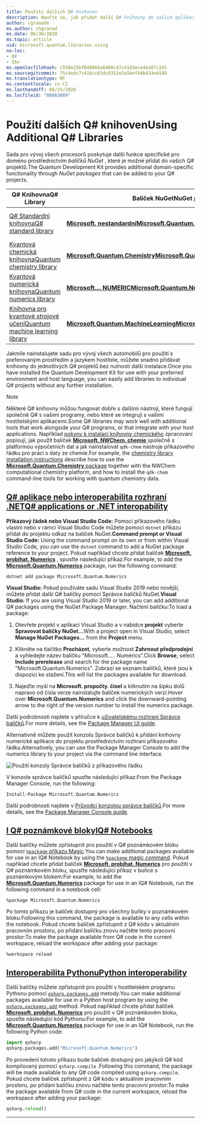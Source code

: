 ```yaml
---
title: Použití dalších Q# knihoven
description: Naučte se, jak přidat další Q# knihovny do vašich aplikací pro vlastníce.
author: cgranade
ms.author: chgranad
ms.date: 06/30/2020
ms.topic: article
uid: microsoft.quantum.libraries.using
no-loc:
- Q#
- $$v
ms.openlocfilehash: c558e25bf0d906ba6480cd7c41d3ece4ea97c2d1
ms.sourcegitcommit: 75c4edc7c410cc63dc8352e2a5bef44b433ed188
ms.translationtype: MT
ms.contentlocale: cs-CZ
ms.lasthandoff: 08/25/2020
ms.locfileid: "88863089"
---
```

# <a name="using-additional-no-locq-libraries"></a><span data-ttu-id="d75e7-103">Použití dalších Q# knihoven</span><span class="sxs-lookup"><span data-stu-id="d75e7-103">Using Additional Q# Libraries</span></span>

<span data-ttu-id="d75e7-104">Sada pro vývoj všech procesorů poskytuje další funkce specifické pro doménu prostřednictvím _balíčků NuGet_ , které je možné přidat do vašich Q# projektů.</span><span class="sxs-lookup"><span data-stu-id="d75e7-104">The Quantum Development Kit provides additional domain-specific functionality through _NuGet packages_ that can be added to your Q# projects.</span></span>

| <span data-ttu-id="d75e7-105">Q# Knihovna</span><span class="sxs-lookup"><span data-stu-id="d75e7-105">Q# Library</span></span>  | <span data-ttu-id="d75e7-106">Balíček NuGet</span><span class="sxs-lookup"><span data-stu-id="d75e7-106">NuGet package</span></span> | <span data-ttu-id="d75e7-107">Poznámky</span><span class="sxs-lookup"><span data-stu-id="d75e7-107">Notes</span></span> |
|---------|---------|--------|
| [<span data-ttu-id="d75e7-108">Q# Standardní knihovna</span><span class="sxs-lookup"><span data-stu-id="d75e7-108">Q# standard library</span></span>](xref:microsoft.quantum.libraries.standard.intro) | [<span data-ttu-id="d75e7-109">**Microsoft. nestandardní**</span><span class="sxs-lookup"><span data-stu-id="d75e7-109">**Microsoft.Quantum.Standard**</span></span>](https://www.nuget.org/packages/Microsoft.Quantum.Standard) | <span data-ttu-id="d75e7-110">Zahrnuto ve výchozím nastavení</span><span class="sxs-lookup"><span data-stu-id="d75e7-110">Included by default</span></span> |
| [<span data-ttu-id="d75e7-111">Kvantová chemická knihovna</span><span class="sxs-lookup"><span data-stu-id="d75e7-111">Quantum chemistry library</span></span>](xref:microsoft.quantum.chemistry.concepts.intro) | [<span data-ttu-id="d75e7-112">**Microsoft.Quantum.Chemistry**</span><span class="sxs-lookup"><span data-stu-id="d75e7-112">**Microsoft.Quantum.Chemistry**</span></span>](https://www.nuget.org/packages/Microsoft.Quantum.Chemistry) | |
| [<span data-ttu-id="d75e7-113">Kvantová numerická knihovna</span><span class="sxs-lookup"><span data-stu-id="d75e7-113">Quantum numerics library</span></span>](xref:microsoft.quantum.numerics.intro) | [<span data-ttu-id="d75e7-114">**Microsoft.... NUMERIC**</span><span class="sxs-lookup"><span data-stu-id="d75e7-114">**Microsoft.Quantum.Numerics**</span></span>](https://www.nuget.org/packages/Microsoft.Quantum.Numerics) | |
| [<span data-ttu-id="d75e7-115">Knihovna pro kvantové strojové učení</span><span class="sxs-lookup"><span data-stu-id="d75e7-115">Quantum machine learning library</span></span>](xref:microsoft.quantum.libraries.machine-learning.intro) | [<span data-ttu-id="d75e7-116">**Microsoft.Quantum.MachineLearning**</span><span class="sxs-lookup"><span data-stu-id="d75e7-116">**Microsoft.Quantum.MachineLearning**</span></span>](https://www.nuget.org/packages/Microsoft.Quantum.MachineLearning) | |

<span data-ttu-id="d75e7-117">Jakmile nainstalujete sadu pro vývoj všech automobilů pro použití s preferovaným prostředím a jazykem hostitele, můžete snadno přidávat knihovny do jednotlivých Q# projektů bez nutnosti další instalace.</span><span class="sxs-lookup"><span data-stu-id="d75e7-117">Once you have installed the Quantum Development Kit for use with your preferred environment and host language, you can easily add libraries to individual Q# projects without any further installation.</span></span>

> [!NOTE]
> <span data-ttu-id="d75e7-118">Některé Q# knihovny můžou fungovat dobře s dalšími nástroji, které fungují společně Q# s vašimi programy, nebo které se integrují s vašimi hostitelskými aplikacemi.</span><span class="sxs-lookup"><span data-stu-id="d75e7-118">Some Q# libraries may work well with additional tools that work alongside your Q# programs, or that integrate with your host applications.</span></span>
> <span data-ttu-id="d75e7-119">Například [pokyny k instalaci knihovny chemického](xref:microsoft.quantum.chemistry.concepts.installation) zpracování popisují, jak použít balíček [ **Microsoft. NWChem. chemie** ](https://www.nuget.org/packages/Microsoft.Quantum.Chemistry) společně s platformou výpočetních dat a jak nainstalovat `qdk-chem` nástroje příkazového řádku pro práci s daty ze chemie.</span><span class="sxs-lookup"><span data-stu-id="d75e7-119">For example, the [chemistry library installation instructions](xref:microsoft.quantum.chemistry.concepts.installation) describe how to use the [**Microsoft.Quantum.Chemistry** package](https://www.nuget.org/packages/Microsoft.Quantum.Chemistry) together with the NWChem computational chemistry platform, and how to install the `qdk-chem` command-line tools for working with quantum chemistry data.</span></span>

## <a name="no-locq-applications-or-net-interopability"></a>[<span data-ttu-id="d75e7-120">Q# aplikace nebo interoperabilita rozhraní .NET</span><span class="sxs-lookup"><span data-stu-id="d75e7-120">Q# applications or .NET interopability</span></span>](#tab/tabid-csproj)

<span data-ttu-id="d75e7-121">**Příkazový řádek nebo Visual Studio Code:** Pomocí příkazového řádku vlastní nebo v rámci Visual Studio Code můžete pomocí `dotnet` příkazu přidat do projektu odkaz na balíček NuGet.</span><span class="sxs-lookup"><span data-stu-id="d75e7-121">**Command prompt or Visual Studio Code:** Using the command prompt on its own or from within Visual Studio Code, you can use the `dotnet` command to add a NuGet package reference to your project.</span></span>
<span data-ttu-id="d75e7-122">Pokud například chcete přidat balíček [**Microsoft. probíhat. Numerics**](https://www.nuget.org/packages/Microsoft.Quantum.Numerics) , spusťte následující příkaz:</span><span class="sxs-lookup"><span data-stu-id="d75e7-122">For example, to add the [**Microsoft.Quantum.Numerics**](https://www.nuget.org/packages/Microsoft.Quantum.Numerics) package, run the following command:</span></span>

```dotnetcli
dotnet add package Microsoft.Quantum.Numerics
```

<span data-ttu-id="d75e7-123">**Visual Studio:** Pokud používáte sadu Visual Studio 2019 nebo novější, můžete přidat další Q# balíčky pomocí Správce balíčků NuGet.</span><span class="sxs-lookup"><span data-stu-id="d75e7-123">**Visual Studio:** If you are using Visual Studio 2019 or later, you can add additional Q# packages using the NuGet Package Manager.</span></span>
<span data-ttu-id="d75e7-124">Načtení balíčku:</span><span class="sxs-lookup"><span data-stu-id="d75e7-124">To load a package:</span></span> 
1. <span data-ttu-id="d75e7-125">Otevřete projekt v aplikaci Visual Studio a v nabídce **projekt** vyberte **Spravovat balíčky NuGet...**</span><span class="sxs-lookup"><span data-stu-id="d75e7-125">With a project open in Visual Studio, select **Manage NuGet Packages...** from the **Project** menu.</span></span>

2. <span data-ttu-id="d75e7-126">Klikněte na tlačítko **Procházet**, vyberte možnost **Zahrnout předprodejní** a vyhledejte název balíčku "Microsoft..... Numerics".</span><span class="sxs-lookup"><span data-stu-id="d75e7-126">Click **Browse**, select **Include prerelease** and search for the package name "Microsoft.Quantum.Numerics".</span></span> <span data-ttu-id="d75e7-127">Zobrazí se seznam balíčků, které jsou k dispozici ke stažení.</span><span class="sxs-lookup"><span data-stu-id="d75e7-127">This will list the packages available for download.</span></span>

3. <span data-ttu-id="d75e7-128">Najeďte myší na **Microsoft. propočty. čísel** a kliknutím na šipku dolů napravo od čísla verze nainstalujte balíček numerických verzí.</span><span class="sxs-lookup"><span data-stu-id="d75e7-128">Hover over **Microsoft.Quantum.Numerics** and click the downward-pointing arrow to the right of the version number to install the numerics package.</span></span>

<span data-ttu-id="d75e7-129">Další podrobnosti najdete v příručce k [uživatelskému rozhraní Správce balíčků](https://docs.microsoft.com/nuget/tools/package-manager-ui).</span><span class="sxs-lookup"><span data-stu-id="d75e7-129">For more details, see the [Package Manager UI guide](https://docs.microsoft.com/nuget/tools/package-manager-ui).</span></span>

<span data-ttu-id="d75e7-130">Alternativně můžete použít konzolu Správce balíčků k přidání knihovny numerické aplikace do projektu prostřednictvím rozhraní příkazového řádku.</span><span class="sxs-lookup"><span data-stu-id="d75e7-130">Alternatively, you can use the Package Manager Console to add the numerics library to your project via the command line interface.</span></span>

![Použití konzoly Správce balíčků z příkazového řádku](~/media/vs2017-nuget-console-menu.png)

<span data-ttu-id="d75e7-132">V konzole správce balíčků spusťte následující příkaz:</span><span class="sxs-lookup"><span data-stu-id="d75e7-132">From the Package Manager Console, run the following:</span></span>

```
Install-Package Microsoft.Quantum.Numerics
```

<span data-ttu-id="d75e7-133">Další podrobnosti najdete v [Průvodci konzolou správce balíčků](https://docs.microsoft.com/nuget/tools/package-manager-console).</span><span class="sxs-lookup"><span data-stu-id="d75e7-133">For more details, see the [Package Manager Console guide](https://docs.microsoft.com/nuget/tools/package-manager-console).</span></span>

## <a name="ino-locq-notebooks"></a>[<span data-ttu-id="d75e7-134">I Q# poznámkové bloky</span><span class="sxs-lookup"><span data-stu-id="d75e7-134">IQ# Notebooks</span></span>](#tab/tabid-notebook)

<span data-ttu-id="d75e7-135">Další balíčky můžete zpřístupnit pro použití v Q# poznámkovém bloku pomocí [ `%package` příkazu Magic](xref:microsoft.quantum.iqsharp.magic-ref.package).</span><span class="sxs-lookup"><span data-stu-id="d75e7-135">You can make additional packages available for use in an IQ# Notebook by using the [`%package` magic command](xref:microsoft.quantum.iqsharp.magic-ref.package).</span></span>
<span data-ttu-id="d75e7-136">Pokud například chcete přidat balíček [**Microsoft. probíhat. Numerics**](https://www.nuget.org/packages/Microsoft.Quantum.Numerics) pro použití v Q# poznámkovém bloku, spusťte následující příkaz v buňce s poznámkovým blokem:</span><span class="sxs-lookup"><span data-stu-id="d75e7-136">For example, to add the [**Microsoft.Quantum.Numerics**](https://www.nuget.org/packages/Microsoft.Quantum.Numerics) package for use in an IQ# Notebook, run the following command in a notebook cell:</span></span>

```
%package Microsoft.Quantum.Numerics
```

<span data-ttu-id="d75e7-137">Po tomto příkazu je balíček dostupný pro všechny buňky v poznámkovém bloku.</span><span class="sxs-lookup"><span data-stu-id="d75e7-137">Following this command, the package is available to any cells within the notebook.</span></span>
<span data-ttu-id="d75e7-138">Pokud chcete balíček zpřístupnit z Q# kódu v aktuálním pracovním prostoru, po přidání balíčku znovu načtěte tento pracovní prostor:</span><span class="sxs-lookup"><span data-stu-id="d75e7-138">To make the package available from Q# code in the current workspace, reload the workspace after adding your package:</span></span>

```
%workspace reload
```

## <a name="python-interoperability"></a>[<span data-ttu-id="d75e7-139">Interoperabilita Pythonu</span><span class="sxs-lookup"><span data-stu-id="d75e7-139">Python interoperability</span></span>](#tab/tabid-python)


<span data-ttu-id="d75e7-140">Další balíčky můžete zpřístupnit pro použití v hostitelském programu Pythonu pomocí [`qsharp.packages.add`](https://docs.microsoft.com/python/qsharp/qsharp.packages.packages) metody.</span><span class="sxs-lookup"><span data-stu-id="d75e7-140">You can make additional packages available for use in a Python host program by using the [`qsharp.packages.add`](https://docs.microsoft.com/python/qsharp/qsharp.packages.packages) method.</span></span>
<span data-ttu-id="d75e7-141">Pokud například chcete přidat balíček [**Microsoft. probíhat. Numerics**](https://www.nuget.org/packages/Microsoft.Quantum.Numerics) pro použití v Q# poznámkovém bloku, spusťte následující kód Pythonu:</span><span class="sxs-lookup"><span data-stu-id="d75e7-141">For example, to add the [**Microsoft.Quantum.Numerics**](https://www.nuget.org/packages/Microsoft.Quantum.Numerics) package for use in an IQ# Notebook, run the following Python code:</span></span>

```python
import qsharp
qsharp.packages.add("Microsoft.Quantum.Numerics")
```

<span data-ttu-id="d75e7-142">Po provedení tohoto příkazu bude balíček dostupný pro jakýkoli Q# kód kompilovaný pomocí `qsharp.compile` .</span><span class="sxs-lookup"><span data-stu-id="d75e7-142">Following this command, the package will be made available to any Q# code compiled using `qsharp.compile`.</span></span>
<span data-ttu-id="d75e7-143">Pokud chcete balíček zpřístupnit z Q# kódu v aktuálním pracovním prostoru, po přidání balíčku znovu načtěte tento pracovní prostor:</span><span class="sxs-lookup"><span data-stu-id="d75e7-143">To make the package available from Q# code in the current workspace, reload the workspace after adding your package:</span></span>

```python
qsharp.reload()
```

***

